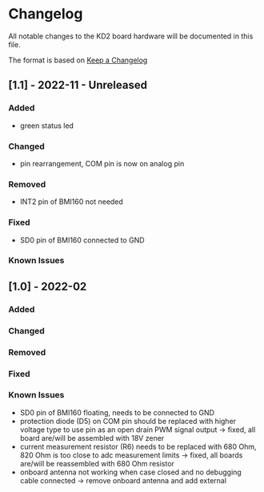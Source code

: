 # Changelog
All notable changes to the KD2 board hardware will be documented in this file.

The format is based on [Keep a Changelog](https://keepachangelog.com/en/1.0.0/)

## [1.1] - 2022-11 - Unreleased
### Added
- green status led

### Changed
- pin rearrangement, COM pin is now on analog pin

### Removed
- INT2 pin of BMI160 not needed

### Fixed
- SD0 pin of BMI160 connected to GND

### Known Issues

## [1.0] - 2022-02
### Added

### Changed

### Removed

### Fixed

### Known Issues
- SD0 pin of BMI160 floating, needs to be connected to GND
- protection diode (D5) on COM pin should be replaced with higher voltage type
  to use pin as an open drain PWM signal output
  -> fixed, all board are/will be assembled with 18V zener
- current measurement resistor (R6) needs to be replaced with 680 Ohm, 820 Ohm
  is too close to adc measurement limits
  -> fixed, all boards are/will be reassembled with 680 Ohm resistor
- onboard antenna not working when case closed and no debugging cable connected
  -> remove onboard antenna and add external
